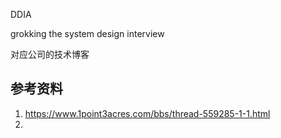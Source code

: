 DDIA

grokking the system design interview

对应公司的技术博客

## 参考资料

1. https://www.1point3acres.com/bbs/thread-559285-1-1.html
2. 